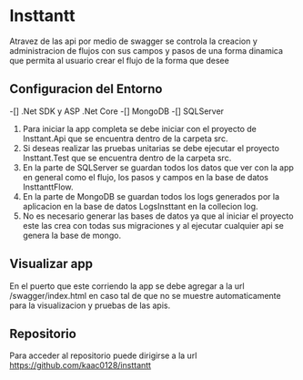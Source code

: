 # Insttantt

Atravez de las api por medio de swagger se controla la creacion y administracion de flujos con sus campos y pasos de una forma
dinamica que permita al usuario crear el flujo de la forma que desee 

## Configuracion del Entorno

-[] .Net SDK y ASP .Net Core
-[] MongoDB
-[] SQLServer

1. Para iniciar la app completa se debe iniciar con el proyecto de Insttant.Api que se encuentra dentro de la carpeta src.
2. Si deseas realizar las pruebas unitarias se debe ejecutar el proyecto Insttant.Test que se encuentra dentro de la carpeta src. 
3. En la parte de SQLServer se guardan todos los datos que ver con la app en general como el flujo, los pasos y campos en la base de datos InsttanttFlow.
4. En la parte de MongoDB se guardan todos los logs generados por la aplicacion en la base de datos LogsInsttant en la collecion log.
5. No es necesario generar las bases de datos ya que al iniciar el proyecto este las crea con todas sus migraciones y al ejecutar cualquier api se genera la base de mongo.

## Visualizar app

En el puerto que este corriendo la app se debe agregar a la url /swagger/index.html en caso tal de que no se muestre automaticamente
para la visualizacion y pruebas de las apis.

## Repositorio

Para acceder al repositorio puede dirigirse a la url https://github.com/kaac0128/insttantt